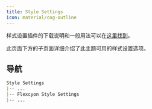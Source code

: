```yaml
---
title: Style Settings
icon: material/cog-outline
---
```


样式设置插件的下载说明和一般用法可以在[这里找到](https://github.com/mgmeyers/obsidian-style-settings)。

此页面下方的子页面详细介绍了此主题可用的样式设置选项。

## 导航

```md
Style Settings
|-- ...
|-- Flexcyon Style Settings
|-- ...
```
